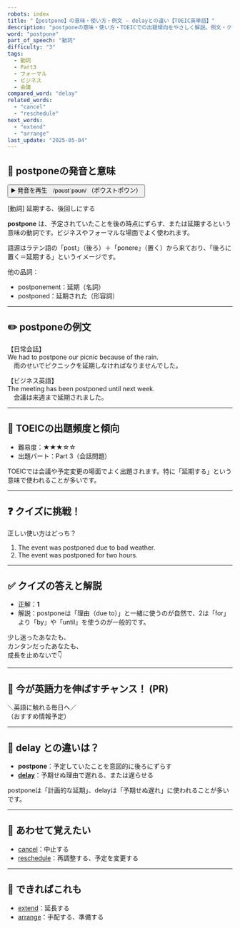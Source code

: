 ```yaml
---
robots: index
title: "【postpone】の意味・使い方・例文 ― delayとの違い【TOEIC英単語】"
description: "postponeの意味・使い方・TOEICでの出題傾向をやさしく解説。例文・クイズ付きでdelayとの違いもわかりやすく学べます。"
word: "postpone"
part_of_speech: "動詞"
difficulty: "3"
tags:
  - 動詞
  - Part3
  - フォーマル
  - ビジネス
  - 会議
compared_word: "delay"
related_words:
  - "cancel"
  - "reschedule"
next_words:
  - "extend"
  - "arrange"
last_update: "2025-05-04"
---
```


## 🔰 postponeの発音と意味

<button class="play-audio" onclick="playTTS('postpone')">
  <span class="play-audio-main">
    ▶️ 発音を再生　/pəʊstˈpəʊn/
  </span>
  <span class="play-audio-sub">
    （ポウストポウン）
  </span>
</button>

[動詞] 延期する、後回しにする

**postpone** は、予定されていたことを後の時点にずらす、または延期するという意味の動詞です。ビジネスやフォーマルな場面でよく使われます。

語源はラテン語の「post」（後ろ）＋「ponere」（置く）から来ており、「後ろに置く＝延期する」というイメージです。

他の品詞：  
- postponement：延期（名詞）
- postponed：延期された（形容詞）

---

## ✏️ postponeの例文

【日常会話】  
We had to postpone our picnic because of the rain.  
　雨のせいでピクニックを延期しなければなりませんでした。

【ビジネス英語】  
The meeting has been postponed until next week.  
　会議は来週まで延期されました。

---

## 🎯 TOEICの出題頻度と傾向

- 難易度：★★★☆☆
- 出題パート：Part 3（会話問題）

TOEICでは会議や予定変更の場面でよく出題されます。特に「延期する」という意味で使われることが多いです。

---

## ❓ クイズに挑戦！

正しい使い方はどっち？

1. The event was postponed due to bad weather.  
2. The event was postponed for two hours.

---

## ✅ クイズの答えと解説

- 正解：**1**
- 解説：postponeは「理由（due to）」と一緒に使うのが自然で、2は「for」より「by」や「until」を使うのが一般的です。

少し迷ったあなたも、  
カンタンだったあなたも、  
成長を止めないで👇️

---

## 🚀 今が英語力を伸ばすチャンス！ (PR)

<div class="info-center">
＼英語に触れる毎日へ／<br>  
（おすすめ情報予定）
</div>

---

## 🤔  delay との違いは？

- **postpone**：予定していたことを意図的に後ろにずらす
- **[delay](/word/delay/)**：予期せぬ理由で遅れる、または遅らせる

postponeは「計画的な延期」、delayは「予期せぬ遅れ」に使われることが多いです。

---

## 🧩 あわせて覚えたい

- [cancel](/word/cancel/)：中止する
- [reschedule](/word/reschedule/)：再調整する、予定を変更する

---

## 📖 できればこれも

- [extend](/word/extend/)：延長する
- [arrange](/word/arrange/)：手配する、準備する

<!-- cvid: aid22_bid34 -->
